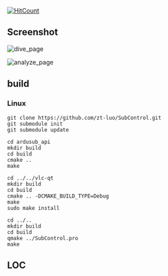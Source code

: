 [![HitCount](http://hits.dwyl.io/zt-luo/SubControl.svg)](http://hits.dwyl.io/zt-luo/SubControl)



## Screenshot

![dive_page](https://raw.githubusercontent.com/zt-luo/SubControl/master/doc/img/dive_page.png)



![analyze_page](https://raw.githubusercontent.com/zt-luo/SubControl/master/doc/img/analyze_page.png)

## build

### Linux

```shell
git clone https://github.com/zt-luo/SubControl.git
git submodule init
git submodule update

cd ardusub_api
mkdir build
cd build
cmake ..
make

cd ../../vlc-qt
mkdir build
cd build
cmake .. -DCMAKE_BUILD_TYPE=Debug
make
sudo make install

cd ../..
mkdir build
cd build
qmake ../SubControl.pro
make
```



## LOC

